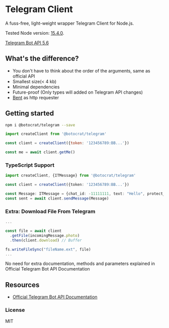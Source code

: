 # Telegram Client

A fuss-free, light-weight wrapper Telegram Client for Node.js.

Tested Node version: [15.4.0](https://github.com/nodejs/node/releases/tag/v15.4.0).

[Telegram Bot API 5.6](https://core.telegram.org/bots/api#december-30-2021)

## What's the difference?

- You don't have to think about the order of the arguments, same as official API
- Smallest size(< 4 kb)
- Minimal dependencies
- Future-proof (Only types will added on Telegram API changes)
- [Bent](https://github.com/mikeal/bent) as http requester


## Getting started

```bash
npm i @botocrat/telegram --save
```

```javascript
import createClient from '@botocrat/telegram'

const client = createClient({token: '123456789:BB...'})

const me = await client.getMe()

```

### TypeScript Support

```typescript
import createClient, {ITMessage} from '@botocrat/telegram'

const client = createClient({token: '123456789:BB...'})

const Message: ITMessage = {chat_id: -11111111, text: "Hello", protect_content: true}
const sent = await client.sendMessage(Message)

```

### Extra: Download File From Telegram

```typescript
...

const file = await client
  .getFile(incomingMessage.photo)
  .then(client.download) // Buffer

fs.writeFileSync("fileName.ext", file)
...
```

No need for extra documentation, methods and parameters explained in Official Telegram Bot API Documentation

## Resources

- [Official Telegram Bot API Documentation](https://core.telegram.org/bots/api)

### License

MIT
